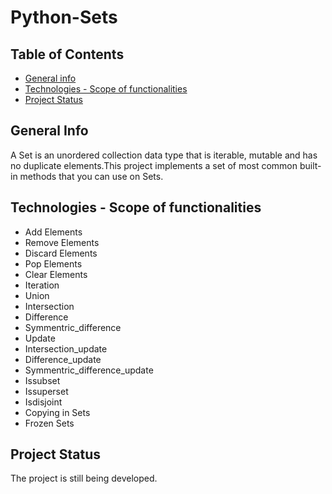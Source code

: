 # Python-Sets

## Table of Contents

* [General info](#general-info)
* [Technologies - Scope of functionalities](#technologies_scope_of_functionalities)
* [Project Status](#project-status)

## General Info
A Set is an unordered collection data type that is iterable, mutable and has no duplicate elements.This project implements a set of most common built-in methods that you can use on Sets. 

## Technologies - Scope of functionalities
* Add Elements
* Remove Elements
* Discard Elements
* Pop Elements
* Clear Elements
* Iteration
* Union
* Intersection
* Difference
* Symmentric_difference
* Update
* Intersection_update
* Difference_update
* Symmentric_difference_update
* Issubset
* Issuperset
* Isdisjoint
* Copying in Sets
* Frozen Sets

## Project Status
The project is still being developed.
